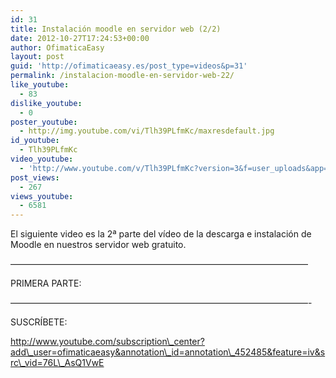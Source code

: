 ```yaml
---
id: 31
title: Instalación moodle en servidor web (2/2)
date: 2012-10-27T17:24:53+00:00
author: OfimaticaEasy
layout: post
guid: 'http://ofimaticaeasy.es/post_type=videos&p=31'
permalink: /instalacion-moodle-en-servidor-web-22/
like_youtube:
  - 83
dislike_youtube:
  - 0
poster_youtube:
  - http://img.youtube.com/vi/Tlh39PLfmKc/maxresdefault.jpg
id_youtube:
  - Tlh39PLfmKc
video_youtube:
  - 'http://www.youtube.com/v/Tlh39PLfmKc?version=3&f=user_uploads&app=youtube_gdata'
post_views:
  - 267
views_youtube:
  - 6581
---
```

El siguiente video es la 2ª parte del vídeo de la descarga e instalación de Moodle en nuestros servidor web gratuito.

&#8212;&#8212;&#8212;&#8212;&#8212;&#8212;&#8212;&#8212;&#8212;&#8212;&#8212;&#8212;&#8212;&#8212;&#8212;&#8212;&#8212;&#8212;&#8212;&#8212;&#8212;&#8212;&#8212;&#8212;&#8212;&#8212;&#8212;&#8212;&#8212;&#8212;&#8212;&#8212;&#8212;&#8212;

PRIMERA PARTE:



&#8212;&#8212;&#8212;&#8212;&#8212;&#8212;&#8212;&#8212;&#8212;&#8212;&#8212;&#8212;&#8212;&#8212;&#8212;&#8212;&#8212;&#8212;&#8212;&#8212;&#8212;&#8212;&#8212;&#8212;&#8212;&#8212;&#8212;&#8212;&#8212;&#8212;&#8212;&#8212;&#8212;&#8212;-

SUSCRÍBETE:

http://www.youtube.com/subscription\_center?add\_user=ofimaticaeasy&annotation\_id=annotation\_452485&feature=iv&src\_vid=76L\_AsQ1VwE